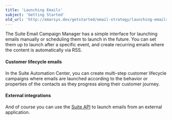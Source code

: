 ```yaml
---
title: 'Launching Emails'
subject: 'Getting Started'
old_url: 'http://emarsys.dev/getstarted/email-strategy/launching-emails/'
---
```


The Suite Email Campaign Manager has a simple interface for launching emails manually or scheduling them to launch in the future. You can set them up to launch after a specific event, and create recurring emails where the content is automatically via RSS.

#### Customer lifecycle emails

 In the Suite Automation Center, you can create multi-step customer lifecycle campaigns where emails are launched according to the behavior or properties of the contacts as they progress along their customer journey.

#### External integrations

 And of course you can use the [Suite API](/Getting%20Started/suite-api.md "Getting Started with the Suite API") to launch emails from an external application.